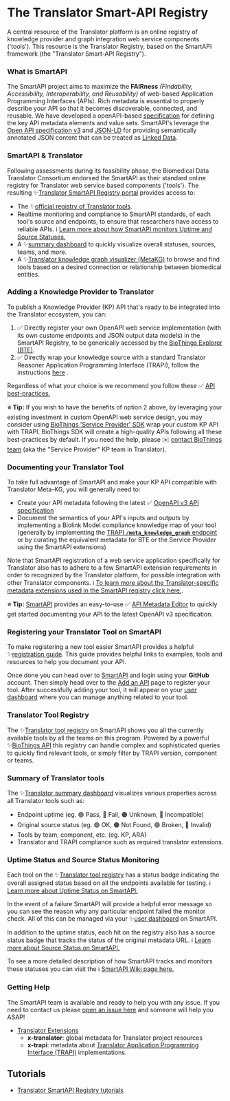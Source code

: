 # The Translator Smart-API Registry

A central resource of the Translator platform is an online registry of knowledge provider and graph integration web service components ('tools'). This resource is the Translator Registry, based on the SmartAPI framework (the "Translator Smart-API Registry").

### What is SmartAPI

The SmartAPI project aims to maximize the **FAIRness** *(Findability, Accessibility, Interoperability, and Reusability)* of web-based Application Programming Interfaces (APIs). Rich metadata is essential to properly describe your API so that it becomes discoverable, connected, and reusable. We have developed a [](http://openapis.org/)openAPI-based [specification](https://github.com/SmartAPI/smartAPI-Specification/blob/OpenAPI.next/versions/3.0.0.md) for defining the key API metadata elements and value sets. SmartAPI's leverage the [Open API specification v3](https://www.openapis.org/) and [JSON-LD](http://json-ld.org/) for providing semantically annotated JSON content that can be treated as [Linked Data](http://linkeddata.org/).

### SmartAPI & Translator

Following assessments during its feasibility phase, the Biomedical Data Translator Consortium endorsed the SmartAPI as their standard online registry for Translator web service based components ('tools').  The resulting ✨[Translator SmartAPI Registry portal](https://smart-api.info/portal/translator) provides access to:
 - The ✨[official registry of Translator tools](https://smart-api.info/registry/translator?tags=translator).
 - Realtime monitoring and compliance to SmartAPI standards, of each tool's source and endpoints, to ensure that researchers have access to reliable APIs.  ℹ️ [Learn more about how SmartAPI monitors Uptime and Source Statuses.](https://github.com/SmartAPI/smartAPI/wiki/SmartAPI-Uptime-Monitoring) 
 - A ✨[summary dashboard](https://smart-api.info/portal/translator/summary) to quickly visualize overall statuses, sources, teams, and more.
 - A ✨[Translator knowledge graph visualizer (MetaKG)](https://smart-api.info/portal/translator/metakg) to browse and find tools based on a desired connection or relationship between biomedical entities.

### Adding a Knowledge Provider to Translator

To publish a Knowledge Provider (KP) API that's ready to be integrated into the Translator ecosystem, you can:

1.  ✅ Directly register your own OpenAPI web service implementation (with its own custome endpoints and JSON output data models) in the SmartAPI Registry, to be generically accessed by the [BioThings Explorer (BTE)](ara/bte.md).
2.  ✅ Directly wrap your knowledge source with a standard Translator Reasoner Application Programming Interface (TRAPI), follow the instructions [here](trapi.md) .

Regardless of what your choice is we recommend you follow these ✅ [API best-practices.](https://github.com/SmartAPI/smartAPI/edit/master/docs/CREATE_API.md)

**⭐ Tip:** If you wish to have the benefits of option 2 above, by leveraging your existing investment in custom OpenAPI web service design, you may consider using [BioThings 'Service Provider' SDK](https://docs.biothings.io/en/latest/) wrap your custom KP API with TRAPI. BioThings SDK will create a high-quality APIs following all these best-practices by default. If you need the help, please ✉️ [contact BioThings team](mailto:biothings@googlegroups.com)  (aka the "Service Provider" KP team in Translator).

### Documenting your Translator Tool

To take full advantage of SmartAPI and make your KP API compatible with Translator Meta-KG, you will generally need to:

-   Create your API metadata following the latest  ✅ [OpenAPI v3 API specification](http://spec.openapis.org/oas/v3.0.3)
-   Document the semantics of your API's inputs and outputs by implementing a Biolink Model compliance knowledge map of your tool (generally by implementing the [TRAPI **`/meta_knowledge_graph`** endpoint](https://github.com/NCATSTranslator/ReasonerAPI/blob/master/TranslatorReasonerAPI.yaml#L73) or by curating the equivalent metadata for BTE or the Service Provider using the SmartAPI extensions)

Note that SmartAPI registration of a web service application specifically for Translator also has to adhere to a few SmartAPI extension requirements in order to recognized by the Translator platform, for possible integration with other Translator components. ℹ️ [To learn more about the Translator-specific metadata extensions used in the SmartAPI registry click here.](https://github.com/NCATSTranslator/translator_extensions).

**⭐ Tip:** [SmartAPI](https://smart-api.info/) provides an easy-to-use ✅ [API Metadata Editor](https://smart-api.info/editor) to quickly get started documenting your API to the latest OpenAPI v3 specification.

### Registering your Translator Tool on SmartAPI

To make registering a new tool easier SmartAPI provides a helpful ✨[registration guide](https://smart-api.info/guide). This guide provides helpful links to examples, tools and resources to help you document your API.

Once done you can head over to [SmartAPI](https://smart-api.info/) and login using your **GitHub** account.  Then simply head over to the [Add an API](https://smart-api.info/add-api) page to register your tool.  After successfully adding your tool, it will appear on your [user dashboard](https://smart-api.info/dashboard) where you can manage anything related to your tool. 

### Translator Tool Registry

The ✨[Translator tool registry](https://smart-api.info/registry/translator?tags=translator) on SmartAPI shows you all the currently available tools by all the teams on this program. Powered by a powerful ✨[BioThings API](https://biothings.io/) this registry can handle complex and sophisticated queries to quickly find relevant tools, or simply filter by TRAPI version, component or teams.

### Summary of Translator tools

The ✨[Translator summary dashboard](https://smart-api.info/portal/translator/summary) visualizes various properties across all Translator tools such as:

 - Endpoint uptime (eg. 🟢 Pass, 🔴 Fail, 🟠 Unknown, 🔵 Incompatible)
 - Original source status (eg. 🟢 OK, 🟠 Not Found, 🟣 Broken, 🔴 Invalid)
 - Tools by team, component, etc. (eg. KP, ARA)
 - Translator and TRAPI compliance such as required translator extensions. 

### Uptime Status and Source Status Monitoring

Each tool on the ✨[Translator tool registry](https://smart-api.info/registry/translator?tags=translator) has a status badge indicating the overall assigned status based on all the endpoints available for testing. ℹ️ [Learn more about Uptime Status on SmartAPI.](http://smart-api.info/faq#api-status)

In the event of a failure SmartAPI will provide a helpful error message so you can see the reason why any particular endpoint failed the monitor check. All of this can be managed via your ✨[user dashboard](https://smart-api.info/dashboard) on SmartAPI.

In addition to the uptime status, each hit on the registry also has a source status badge that tracks the status of the original metadata URL.  ℹ️ [Learn more about Source Status on SmartAPI.](http://smart-api.info/faq#source-status)

To see a more detailed description of how SmartAPI tracks and monitors these statuses you can visit the ℹ️ [SmartAPI Wiki page here.](https://github.com/SmartAPI/smartAPI/wiki/SmartAPI-Uptime-Monitoring)

### Getting Help

  The SmartAPI team is available and ready to help you with any issue. If you need to contact us please [open an issue here](https://github.com/SmartAPI/smartAPI/issues) and someone will help you ASAP! 

* [Translator Extensions](https://github.com/NCATSTranslator/translator_extensions)
  * **x-translator**: global metadata for Translator project resources
  * **x-trapi**: metadata about [Translator Application Programming Interface (TRAPI)](https://github.com/NCATSTranslator/ReasonerAPI) implementations.

## Tutorials

* [Translator SmartAPI Registry tutorials](../guide-for-developers/tutorials/index.md)
